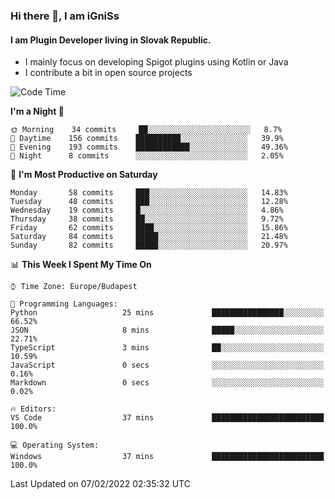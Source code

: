 ### Hi there 👋, I am iGniSs

#### I am Plugin Developer living in Slovak Republic.
- I mainly focus on developing Spigot plugins using Kotlin or Java
- I contribute a bit in open source projects

<!--START_SECTION:waka-->
![Code Time](http://img.shields.io/badge/Code%20Time-774%20hrs%2050%20mins-blue)

**I'm a Night 🦉** 

```text
🌞 Morning    34 commits     ██░░░░░░░░░░░░░░░░░░░░░░░   8.7% 
🌆 Daytime    156 commits    ██████████░░░░░░░░░░░░░░░   39.9% 
🌃 Evening    193 commits    ████████████░░░░░░░░░░░░░   49.36% 
🌙 Night      8 commits      ░░░░░░░░░░░░░░░░░░░░░░░░░   2.05%

```
📅 **I'm Most Productive on Saturday** 

```text
Monday       58 commits     ███░░░░░░░░░░░░░░░░░░░░░░   14.83% 
Tuesday      48 commits     ███░░░░░░░░░░░░░░░░░░░░░░   12.28% 
Wednesday    19 commits     █░░░░░░░░░░░░░░░░░░░░░░░░   4.86% 
Thursday     38 commits     ██░░░░░░░░░░░░░░░░░░░░░░░   9.72% 
Friday       62 commits     ████░░░░░░░░░░░░░░░░░░░░░   15.86% 
Saturday     84 commits     █████░░░░░░░░░░░░░░░░░░░░   21.48% 
Sunday       82 commits     █████░░░░░░░░░░░░░░░░░░░░   20.97%

```


📊 **This Week I Spent My Time On** 

```text
⌚︎ Time Zone: Europe/Budapest

💬 Programming Languages: 
Python                   25 mins             ████████████████░░░░░░░░░   66.52% 
JSON                     8 mins              █████░░░░░░░░░░░░░░░░░░░░   22.71% 
TypeScript               3 mins              ██░░░░░░░░░░░░░░░░░░░░░░░   10.59% 
JavaScript               0 secs              ░░░░░░░░░░░░░░░░░░░░░░░░░   0.16% 
Markdown                 0 secs              ░░░░░░░░░░░░░░░░░░░░░░░░░   0.02%

🔥 Editors: 
VS Code                  37 mins             █████████████████████████   100.0%

💻 Operating System: 
Windows                  37 mins             █████████████████████████   100.0%

```


 Last Updated on 07/02/2022 02:35:32 UTC
<!--END_SECTION:waka-->